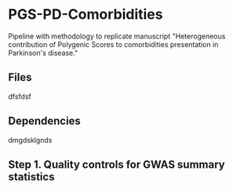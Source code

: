 # PGS-PD-Comorbidities
Pipeline with methodology to replicate manuscript "Heterogeneous contribution of Polygenic Scores to comorbidities presentation in Parkinson's disease."
## Files
dfsfdsf
## Dependencies
dmgdsklgnds
## Step 1. Quality controls for GWAS summary statistics

